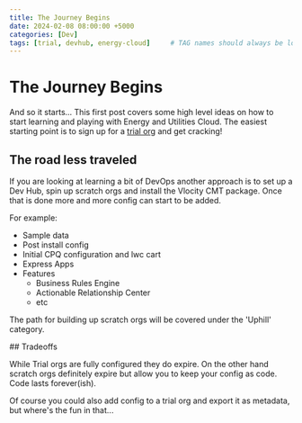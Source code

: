 ```yaml
---
title: The Journey Begins
date: 2024-02-08 08:00:00 +5000
categories: [Dev]
tags: [trial, devhub, energy-cloud]     # TAG names should always be lowercase
---
```


# The Journey Begins

And so it starts... This first post covers some high level ideas on how to start learning and playing with Energy and Utilities Cloud. The easiest starting point is to sign up for a [trial org](https://help.salesforce.com/s/articleView?id=ind.Get_an_Energy__Utilities_Cloud_Base_Trial_Org.htm&type=5) and get cracking!

## The road less traveled

If you are looking at learning a bit of DevOps another approach is to set up a Dev Hub, spin up scratch orgs and install the Vlocity CMT package. Once that is done more and more config can start to be added. 

For example:

- Sample data
- Post install config
- Initial CPQ configuration and lwc cart
- Express Apps
- Features
  - Business Rules Engine
  - Actionable Relationship Center
  - etc

The path for building up scratch orgs will be covered under the 'Uphill' category.

## Tradeoffs

While Trial orgs are fully configured they do expire. On the other hand scratch orgs definitely expire but allow you to keep your config as code. Code lasts forever(ish).

Of course you could also add config to a trial org and export it as metadata, but where's the fun in that...